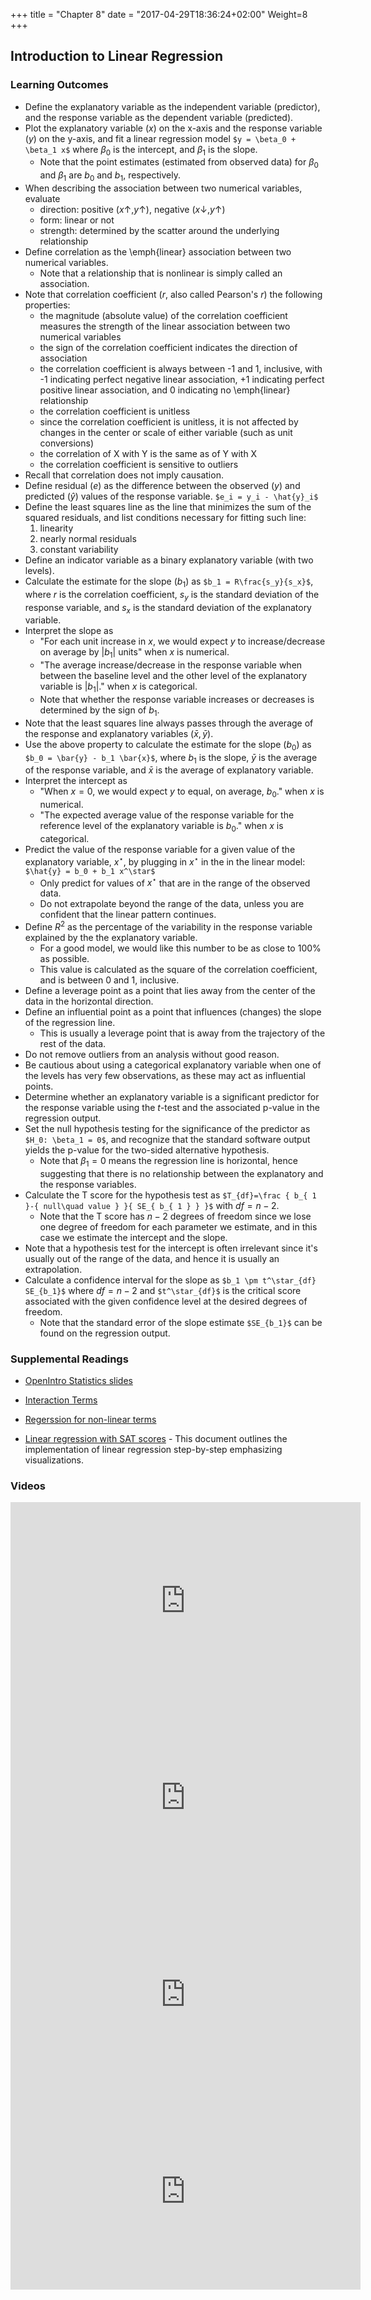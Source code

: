 +++
title = "Chapter 8"
date = "2017-04-29T18:36:24+02:00"
Weight=8
+++

<!-- 
See issue with underscores in MathJax equations here: https://gohugo.io/content-management/formats/#issues-with-markdown
The solution, put backticks (`) around the LaTeX equation
-->

<script type="text/x-mathjax-config">
MathJax.Hub.Config({
  tex2jax: {
    inlineMath: [['$','$'], ['\\(','\\)']],
    displayMath: [['$$','$$'], ['\[','\]']],
    processEscapes: true,
    processEnvironments: true,
    skipTags: ['script', 'noscript', 'style', 'textarea', 'pre'],
    TeX: { equationNumbers: { autoNumber: "AMS" },
         extensions: ["AMSmath.js", "AMSsymbols.js"] }
  }
});
</script>

<script type="text/javascript"
    src="http://cdn.mathjax.org/mathjax/latest/MathJax.js?config=TeX-AMS-MML_HTMLorMML">
</script>

## Introduction to Linear Regression

### Learning Outcomes

* Define the explanatory variable as the independent variable (predictor), and the response variable as the dependent variable (predicted).
* Plot the explanatory variable ($x$) on the x-axis and the response variable ($y$) on the y-axis, and fit a linear regression model
`$y = \beta_0 + \beta_1 x$`
where $\beta_0$ is the intercept, and $\beta_1$ is the slope.
    * Note that the point estimates (estimated from observed data) for $\beta_0$ and $\beta_1$ are $b_0$ and $b_1$, respectively.
* When describing the association between two numerical variables, evaluate
    * direction: positive ($x \uparrow, y \uparrow$), negative ($x \downarrow, y \uparrow$)
    * form: linear or not
    * strength: determined by the scatter around the underlying relationship
* Define correlation as the \emph{linear} association between two numerical variables.
    * Note that a relationship that is nonlinear is simply called an association.
* Note that correlation coefficient ($r$, also called Pearson's $r$) the following properties:
    * the magnitude (absolute value) of the correlation coefficient measures the strength of the linear association between two numerical variables
    * the sign of the correlation coefficient indicates the direction of association
    * the correlation coefficient is always between -1 and 1, inclusive, with -1 indicating perfect negative linear association, +1 indicating perfect positive linear association, and 0 indicating no \emph{linear} relationship
    * the correlation coefficient is unitless
    * since the correlation coefficient is unitless, it is not affected by changes in the center or scale of either variable (such as unit conversions)
    * the correlation of X with Y is the same as of Y with X 
    * the correlation coefficient is sensitive to outliers
* Recall that correlation does not imply causation.
* Define residual ($e$) as the difference between the observed ($y$) and predicted ($\hat{y}$) values of the response variable.
`$e_i = y_i - \hat{y}_i$`
* Define the least squares line as the line that minimizes the sum of the squared residuals, and list conditions necessary for fitting such line:
	1. linearity
	2. nearly normal residuals
	3. constant variability
* Define an indicator variable as a binary explanatory variable (with two levels).
* Calculate the estimate for the slope ($b_1$) as 
`$b_1 = R\frac{s_y}{s_x}$`,
where $r$ is the correlation coefficient, $s_y$ is the standard deviation of the response variable, and $s_x$ is the standard deviation of the explanatory variable.
* Interpret the slope as 
    * "For each unit increase in $x$, we would expect $y$ to increase/decrease on average by $|b_1|$ units" when $x$ is numerical.
    * "The average increase/decrease in the response variable when between the baseline level and the other level of the explanatory variable is $|b_1|$." when $x$ is categorical.
    * Note that whether the response variable increases or decreases is determined by the sign of $b_1$.
* Note that the least squares line always passes through the average of the response and explanatory variables ($\bar{x},\bar{y}$).
* Use the above property to calculate the estimate for the slope ($b_0$) as 
`$b_0 = \bar{y} - b_1 \bar{x}$`,
where $b_1$ is the slope, $\bar{y}$ is the average of the response variable, and $\bar{x}$ is the average of explanatory variable.
* Interpret the intercept as
    * "When $x = 0$, we would expect $y$ to equal, on average, $b_0$." when $x$ is numerical.
    * "The expected average value of the response variable for the reference level of the explanatory variable is $b_0$." when $x$ is categorical.
* Predict the value of the response variable for a given value of the explanatory variable, $x^\star$, by plugging in $x^\star$ in the in the linear model:
`$\hat{y} = b_0 + b_1 x^\star$`
    * Only predict for values of $x^\star$ that are in the range of the observed data.
    * Do not extrapolate beyond the range of the data, unless you are confident that the linear pattern continues.
* Define $R^2$ as the percentage of the variability in the response variable explained by the the explanatory variable.
    * For a good model, we would like this number to be as close to 100\% as possible.
    * This value is calculated as the square of the correlation coefficient, and is between 0 and 1, inclusive.
* Define a leverage point as a point that lies away from the center of the data in the horizontal direction.
* Define an influential point as a point that influences (changes) the slope of the regression line.
    * This is usually a leverage point that is away from the trajectory of the rest of the data.
* Do not remove outliers from an analysis without good reason.
* Be cautious about using a categorical explanatory variable when one of the levels has very few observations, as these may act as influential points.
* Determine whether an explanatory variable is a significant predictor for the response variable using the $t$-test and the associated p-value in the regression output.
* Set the null hypothesis testing for the significance of the predictor as `$H_0: \beta_1 = 0$`, and recognize that the standard software output yields the p-value for the two-sided alternative hypothesis.
    * Note that $\beta_1 = 0$ means the regression line is horizontal, hence suggesting that there is no relationship between the explanatory and the response variables.
* Calculate the T score for the hypothesis test as
`$T_{df}=\frac { b_{ 1 }-{ null\quad value } }{ SE_{ b_{ 1 } } }$`
with $df = n - 2$.
    * Note that the T score has $n - 2$ degrees of freedom since we lose one degree of freedom for each parameter we estimate, and in this case we estimate the intercept and the slope.
* Note that a hypothesis test for the intercept is often irrelevant since it's usually out of the range of the data, and hence it is usually an extrapolation.
* Calculate a confidence interval for the slope as
`$b_1 \pm t^\star_{df} SE_{b_1}$`
where $df = n - 2$ and `$t^\star_{df}$` is the critical score associated with the given confidence level at the desired degrees of freedom.
    * Note that the standard error of the slope estimate `$SE_{b_1}$` can be found on the regression output.


### Supplemental Readings

* [OpenIntro Statistics slides](https://github.com/jbryer/DATA606Fall2019/blob/master/Slides/OpenIntro/chp8.pdf)

* [Interaction Terms](https://www.openintro.org/download.php?file=stat_extra_interaction_effects&referrer=/stat/textbook.php)

* [Regerssion for non-linear terms](https://www.openintro.org/download.php?file=stat_extra_nonlinear_relationships&referrer=/stat/textbook.php)

* [Linear regression with SAT scores](https://htmlpreview.github.io/?https://github.com/jbryer/DATA606Fall2019/blob/master/Pages/Linear_Regression_SAT.html) - This document outlines the implementation of linear regression step-by-step emphasizing visualizations.


### Videos

<iframe width="560" height="315" src="https://www.youtube.com/embed/mPvtZhdPBhQ" frameborder="0" allow="accelerometer; autoplay; encrypted-media; gyroscope; picture-in-picture" allowfullscreen></iframe>

<iframe width="560" height="315" src="https://www.youtube.com/embed/z8DmwG2G4Qc" frameborder="0" allow="accelerometer; autoplay; encrypted-media; gyroscope; picture-in-picture" allowfullscreen></iframe>

<iframe width="560" height="315" src="https://www.youtube.com/embed/jZEKAlo1E54" frameborder="0" allow="accelerometer; autoplay; encrypted-media; gyroscope; picture-in-picture" allowfullscreen></iframe>

<iframe width="560" height="315" src="https://www.youtube.com/embed/depiT-hTaGA" frameborder="0" allow="accelerometer; autoplay; encrypted-media; gyroscope; picture-in-picture" allowfullscreen></iframe>


